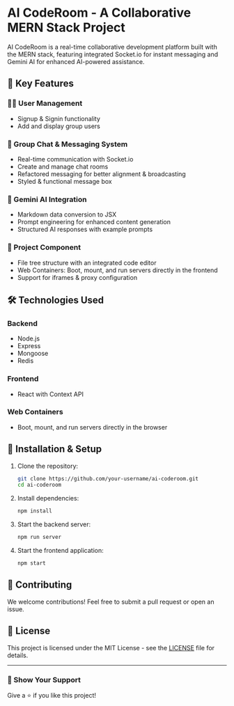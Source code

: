 # AI CodeRoom - A Collaborative MERN Stack Project

AI CodeRoom is a real-time collaborative development platform built with the MERN stack, featuring integrated Socket.io for instant messaging and Gemini AI for enhanced AI-powered assistance.

## 🚀 Key Features

### 🧑‍💻 User Management
- Signup & Signin functionality
- Add and display group users

### 💬 Group Chat & Messaging System
- Real-time communication with Socket.io
- Create and manage chat rooms
- Refactored messaging for better alignment & broadcasting
- Styled & functional message box

### 🤖 Gemini AI Integration
- Markdown data conversion to JSX
- Prompt engineering for enhanced content generation
- Structured AI responses with example prompts

### 📂 Project Component
- File tree structure with an integrated code editor
- Web Containers: Boot, mount, and run servers directly in the frontend
- Support for iframes & proxy configuration

## 🛠️ Technologies Used

### Backend
- Node.js
- Express
- Mongoose
- Redis

### Frontend
- React with Context API

### Web Containers
- Boot, mount, and run servers directly in the browser

## 📌 Installation & Setup

1. Clone the repository:
   ```bash
   git clone https://github.com/your-username/ai-coderoom.git
   cd ai-coderoom
   ```
2. Install dependencies:
   ```bash
   npm install
   ```
3. Start the backend server:
   ```bash
   npm run server
   ```
4. Start the frontend application:
   ```bash
   npm start
   ```

## 🤝 Contributing
We welcome contributions! Feel free to submit a pull request or open an issue.

## 📄 License
This project is licensed under the MIT License - see the [LICENSE](LICENSE) file for details.

---

### 🌟 Show Your Support
Give a ⭐ if you like this project!

